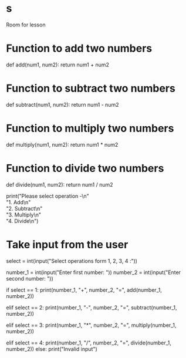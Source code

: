 # s
Room for lesson 
# Function to add two numbers
def add(num1, num2):
    return num1 + num2
 
# Function to subtract two numbers
def subtract(num1, num2):
    return num1 - num2
 
# Function to multiply two numbers
def multiply(num1, num2):
    return num1 * num2
 
# Function to divide two numbers
def divide(num1, num2):
    return num1 / num2
 
print("Please select operation -\n" \
        "1. Add\n" \
        "2. Subtract\n" \
        "3. Multiply\n" \
        "4. Divide\n")
 
 
# Take input from the user
select = int(input("Select operations form 1, 2, 3, 4 :"))
 
number_1 = int(input("Enter first number: "))
number_2 = int(input("Enter second number: "))
 
if select == 1:
    print(number_1, "+", number_2, "=",
                    add(number_1, number_2))
 
elif select == 2:
    print(number_1, "-", number_2, "=",
                    subtract(number_1, number_2))
 
elif select == 3:
    print(number_1, "*", number_2, "=",
                    multiply(number_1, number_2))
 
elif select == 4:
    print(number_1, "/", number_2, "=",
                    divide(number_1, number_2))
else:
    print("Invalid input")
